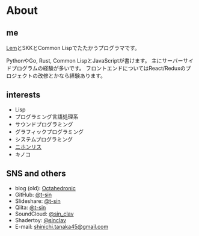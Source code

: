 # About

## me

[Lem](https://github.com/lem-project/lem)とSKKとCommon Lispでたたかうプログラマです。

PythonやGo, Rust, Common LispとJavaScriptが書けます。
主にサーバーサイドプログラムの経験が多いです。
フロントエンドについてはReact/Reduxのプロジェクトの改修とかなら経験あります。

## interests

- Lisp
- プログラミング言語処理系
- サウンドプログラミング
- グラフィックプログラミング
- システムプログラミング
- [ニホンリス](https://photos.google.com/share/AF1QipOxptB09ef9xLzvuDkI1zpUX4F2nIyg-sxPjCwBOtwzs0j2Jqy03F0Z-0esQZ-UEA?key=bGJadWM0R2FMaU9lXzBUcFZlWW84Z3ZwZGZjWENR)
- キノコ

## SNS and others

- blog (old): [Octahedronic](http://octahedron.hatenablog.jp)
- GitHub: [@t-sin](https://github.com/t-sin/)
- Slideshare: [@t-sin](https://www.slideshare.net/t-sin/)
- Qiita: [@t-sin](https://qiita.com/t-sin/)
- SoundCloud: [@sin_clav](https://soundcloud.com/sin_clav/)
- Shadertoy: [@sinclav](https://www.shadertoy.com/user/sinclav)
- E-mail: shinichi.tanaka45@gmail.com
